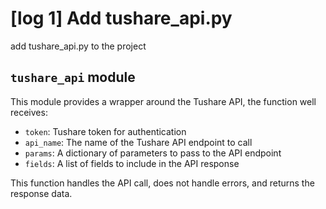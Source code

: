 # [log 1] Add tushare_api.py

add tushare_api.py to the project

## `tushare_api` module

This module provides a wrapper around the Tushare API, the function well receives:

- `token`: Tushare token for authentication
- `api_name`: The name of the Tushare API endpoint to call
- `params`: A dictionary of parameters to pass to the API endpoint
- `fields`: A list of fields to include in the API response

This function handles the API call, does not handle errors, and returns the response data.
